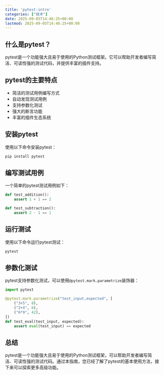 ```yaml
---
title: 'pytest-intro'
categories: ["技术"]
date: 2025-09-05T14:48:25+00:00
lastmod: 2025-09-05T14:48:25+00:00
---
```


## 什么是pytest？

pytest是一个功能强大且易于使用的Python测试框架。它可以帮助开发者编写简洁、可读性强的测试代码，并提供丰富的插件支持。

## pytest的主要特点

- 简洁的测试用例编写方式
- 自动发现测试用例
- 支持参数化测试
- 强大的断言功能
- 丰富的插件生态系统

## 安装pytest

使用以下命令安装pytest：

```bash
pip install pytest
```

## 编写测试用例

一个简单的pytest测试用例如下：

```python
def test_addition():
    assert 1 + 1 == 2

def test_subtraction():
    assert 2 - 1 == 1
```

## 运行测试

使用以下命令运行pytest测试：

```bash
pytest
```

## 参数化测试

pytest支持参数化测试，可以使用`@pytest.mark.parametrize`装饰器：

```python
import pytest

@pytest.mark.parametrize("test_input,expected", [
    ("3+5", 8),
    ("2+4", 6),
    ("6*9", 42),
])
def test_eval(test_input, expected):
    assert eval(test_input) == expected
```

## 总结

pytest是一个功能强大且易于使用的Python测试框架，可以帮助开发者编写简洁、可读性强的测试代码。通过本指南，您已经了解了pytest的基本使用方法，接下来可以探索更多高级功能。

